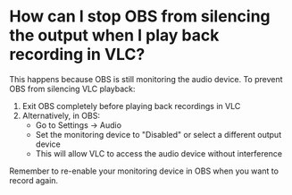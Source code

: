 # How can I stop OBS from silencing the output when I play back recording in VLC?

This happens because OBS is still monitoring the audio device. To prevent OBS from silencing VLC playback:

1. Exit OBS completely before playing back recordings in VLC
2. Alternatively, in OBS:
   - Go to Settings -> Audio
   - Set the monitoring device to "Disabled" or select a different output device
   - This will allow VLC to access the audio device without interference

Remember to re-enable your monitoring device in OBS when you want to record again.
